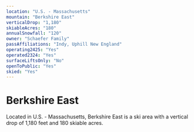 ```yaml
---
location: "U.S. - Massachusetts"
mountain: "Berkshire East"
verticalDrop: "1,180"
skiableAcres: "180"
annualSnowfall: "120"
owner: "Schaefer Family"
passAffiliations: "Indy, Uphill New England"
operating2425: "Yes"
operated2324: "Yes"
surfaceLiftsOnly: "No"
openToPublic: "Yes"
skied: "Yes"
---
```


# Berkshire East

Located in U.S. - Massachusetts, Berkshire East is a ski area with a vertical drop of 1,180 feet and 180 skiable acres.